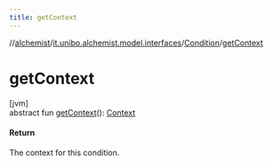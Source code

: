 ```yaml
---
title: getContext
---
```

//[alchemist](../../../index.html)/[it.unibo.alchemist.model.interfaces](../index.html)/[Condition](index.html)/[getContext](get-context.html)



# getContext



[jvm]\
abstract fun [getContext](get-context.html)(): [Context](../-context/index.html)



#### Return



The context for this condition.




